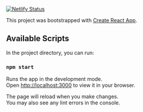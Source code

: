[![Netlify Status](https://api.netlify.com/api/v1/badges/df950e50-0abd-4c26-80a0-f9c774855bb2/deploy-status)](https://app.netlify.com/sites/bots-bakers/deploys)

This project was bootstrapped with [Create React App](https://github.com/facebook/create-react-app).

## Available Scripts
In the project directory, you can run:

### `npm start`

Runs the app in the development mode.\
Open [http://localhost:3000](http://localhost:3000) to view it in your browser.

The page will reload when you make changes.\
You may also see any lint errors in the console.

